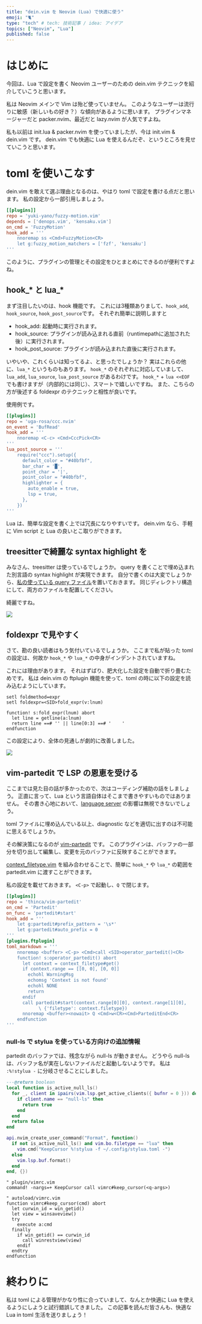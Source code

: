 ```yaml
---
title: "dein.vim を Neovim (Lua) で快適に使う"
emoji: "🐈"
type: "tech" # tech: 技術記事 / idea: アイデア
topics: ["Neovim", "Lua"]
published: false
---
```


# はじめに

今回は、Lua で設定を書く Neovim ユーザーのための dein.vim テクニックを紹介していこうと思います。

私は Neovim メインで Vim は殆ど使っていません。
このようなユーザーは流行りに敏感（新しいもの好き？）な傾向があるように思います。
プラグインマネージャーだと packer.nvim、最近だと lazy.nvim が人気ですよね。

私も以前は init.lua & packer.nvim を使っていましたが、今は init.vim & dein.vim です。
dein.vim でも快適に Lua を使えるんだぞ、というところを見せていこうと思います。

# toml を使いこなす

dein.vim を敢えて選ぶ理由となるのは、やはり toml で設定を書ける点だと思います。
私の設定から一部引用しましょう。

```toml
[[plugins]]
repo = 'yuki-yano/fuzzy-motion.vim'
depends = ['denops.vim', 'kensaku.vim']
on_cmd = 'FuzzyMotion'
hook_add = '''
    nnoremap ss <Cmd>FuzzyMotion<CR>
    let g:fuzzy_motion_matchers = ['fzf', 'kensaku']
'''
```

このように、プラグインの管理とその設定をひとまとめにできるのが便利ですよね。

## hook_* と lua_*

まず注目したいのは、hook 機能です。
これには3種類ありまして、`hook_add`, `hook_source`, `hook_post_source`です。
それぞれ簡単に説明しますと
- hook_add: 起動時に実行されます。
- hook_source: プラグインが読み込まれる直前（runtimepathに追加された後）に実行されます。
- hook_post_source: プラグインが読み込まれた直後に実行されます。

いやいや、これくらいは知ってるよ、と思ったでしょうか？
実はこれらの他に、`lua_*` というものもあります。
`hook_*` のそれぞれに対応していまして、`lua_add`, `lua_source`, `lua_post_source` があるわけです。
`hook_*` + `lua <<EOF` でも書けますが（内部的には同じ）、スマートで嬉しいですね。
また、こちらの方が後述する foldexpr のテクニックと相性が良いです。

使用例です。

```toml
[[plugins]]
repo = 'uga-rosa/ccc.nvim'
on_event = 'BufRead'
hook_add = '''
    nnoremap <C-c> <Cmd>CccPick<CR>
'''
lua_post_source = '''
    require("ccc").setup({
      default_color = "#40bfbf",
      bar_char = '█',
      point_char = '|',
      point_color = "#40bfbf",
      highlighter = {
        auto_enable = true,
        lsp = true,
      },
    })
'''
```

Lua は、簡単な設定を書く上では冗長になりやすいです。
dein.vim なら、手軽に Vim script と Lua の良いとこ取りができます。

## treesitterで綺麗な syntax highlight を

みなさん、treesitter は使っているでしょうか。
query を書くことで埋め込まれた別言語の syntax highlight が実現できます。
自分で書くのは大変でしょうから、[私の使っている query ファイル](https://github.com/uga-rosa/dotfiles/tree/main/nvim/after/queries/toml)を置いておきます。
同じディレクトリ構造にして、両方のファイルを配置してください。

綺麗ですね。

![](https://storage.googleapis.com/zenn-user-upload/7fb5103d854e-20230313.png)

## foldexpr で見やすく

さて、勘の良い読者はもう気付いているでしょうか。
ここまで私が貼った toml の設定は、何故か `hook_*` や `lua_*` の中身がインデントされていますね。

これには理由があります。
それはずばり、肥大化した設定を自動で折り畳むためです。
私は dein.vim の ftplugin 機能を使って、toml の時に以下の設定を読み込むようにしています。

```vim
setl foldmethod=expr
setl foldexpr=<SID>fold_expr(v:lnum)

function! s:fold_expr(lnum) abort
  let line = getline(a:lnum)
  return line ==# '' || line[0:3] ==# '    '
endfunction
```

この設定により、全体の見通しが劇的に改善しました。

![](https://storage.googleapis.com/zenn-user-upload/ae40b6a82a73-20230313.png)

## vim-partedit で LSP の恩恵を受ける

ここまでは見た目の話が多かったので、次はコーディング補助の話をしましょう。
正直に言って、Lua という言語自体はそこまで書きやすいものではありません。
その書き心地において、[language server](https://github.com/LuaLS/lua-language-server) の影響は無視できないでしょう。

toml ファイルに埋め込んでいる以上、diagnostic などを適切に出すのは不可能に思えるでしょうか。

その解決策になるのが [vim-partedit](https://github.com/thinca/vim-partedit) です。
このプラグインは、バッファの一部分を切り出して編集し、変更を元のバッファに反映することができます。

[context_filetype.vim](https://github.com/Shougo/context_filetype.vim) を組み合わせることで、簡単に `hook_*` や `lua_*` の範囲を partedit.vim に渡すことができます。

私の設定を載せておきます。
`<C-p>` で起動し、`Q` で閉じます。

```toml
[[plugins]]
repo = 'thinca/vim-partedit'
on_cmd = 'Partedit'
on_func = 'partedit#start'
hook_add = '''
    let g:partedit#prefix_pattern = '\s*'
    let g:partedit#auto_prefix = 0
'''
[plugins.ftplugin]
toml_markdown = '''
    nnoremap <buffer> <C-p> <Cmd>call <SID>operator_partedit()<CR>
    function! s:operator_partedit() abort
      let context = context_filetype#get()
      if context.range == [[0, 0], [0, 0]]
        echohl WarningMsg
        echomsg 'Context is not found'
        echohl NONE
        return
      endif
      call partedit#start(context.range[0][0], context.range[1][0],
            \ {'filetype': context.filetype})
      nnoremap <buffer><nowait> Q <Cmd>w<CR><Cmd>ParteditEnd<CR>
    endfunction
'''
```

### null-ls で stylua を使っている方向けの追加情報

partedit のバッファでは、残念ながら null-ls が動きません。
どうやら null-ls は、バッファ名が実在しないファイルだと起動しないようです。
私は `:%!stylua -` に分岐させることにしました。

```lua
---@return boolean
local function is_active_null_ls()
  for _, client in ipairs(vim.lsp.get_active_clients({ bufnr = 0 })) do
    if client.name == "null-ls" then
      return true
    end
  end
  return false
end

api.nvim_create_user_command("Format", function()
  if not is_active_null_ls() and vim.bo.filetype == "lua" then
    vim.cmd("KeepCursor %!stylua -f ~/.config/stylua.toml -")
  else
    vim.lsp.buf.format()
  end
end, {})
```

```vim
" plugin/vimrc.vim
command! -nargs=+ KeepCursor call vimrc#keep_cursor(<q-args>)

" autoload/vimrc.vim
function vimrc#keep_cursor(cmd) abort
  let curwin_id = win_getid()
  let view = winsaveview()
  try
    execute a:cmd
  finally
    if win_getid() == curwin_id
      call winrestview(view)
    endif
  endtry
endfunction
```

# 終わりに

私は toml による管理がかなり性に合っていまして、なんとか快適に Lua を使えるようにしようと試行錯誤してきました。
この記事を読んだ皆さんも、快適な Lua in toml 生活を送りましょう！
